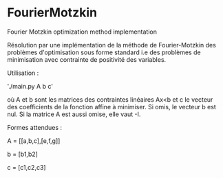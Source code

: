 # FourierMotzkin
Fourier Motzkin optimization method implementation

Résolution par une implémentation de la méthode de Fourier-Motzkin des problèmes d'optimisation sous forme standard i.e des problèmes de minimisation avec contrainte de positivité des variables.


Utilisation : 

  './main.py A b c'
  
où A et b sont les matrices des contraintes linéaires Ax<b et c le vecteur des coefficients de la fonction affine à minimiser.
Si omis, le vecteur b est nul. Si la matrice A est aussi omise, elle vaut -I.

Formes attendues : 

  A = [[a,b,c],[e,f,g]]
  
  b = [b1,b2]
  
  c = [c1,c2,c3]
